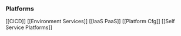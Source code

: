 ### Platforms
[[CICD]]
[[Environment Services]]
[[IaaS PaaS]]
[[Platform Cfg]]
[[Self Service Platforms]]